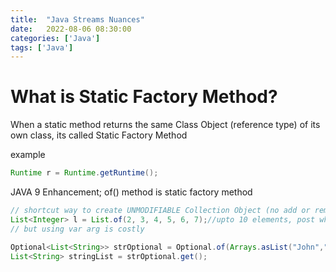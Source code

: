 ```yaml
---
title:  "Java Streams Nuances"
date:   2022-08-06 08:30:00
categories: ['Java']
tags: ['Java']
---
```



# What is Static Factory Method?

When a static method returns the same Class Object (reference type) of its own class, its called Static Factory Method

example        
```java
Runtime r = Runtime.getRuntime();
```

 JAVA 9 Enhancement; of() method is static factory method 

 ```java
// shortcut way to create UNMODIFIABLE Collection Object (no add or remove works after it)
List<Integer> l = List.of(2, 3, 4, 5, 6, 7);//upto 10 elements, post which var-arg method
// but using var arg is costly

Optional<List<String>> strOptional = Optional.of(Arrays.asList("John","Doe"));
List<String> stringList = strOptional.get();
```